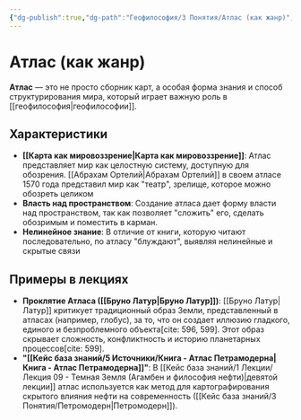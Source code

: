 ```yaml
---
{"dg-publish":true,"dg-path":"Геофилософия/3 Понятия/Атлас (как жанр)","permalink":"/geofilosofiya/3-ponyatiya/atlas-kak-zhanr/"}
---
```


# Атлас (как жанр)

**Атлас** — это не просто сборник карт, а особая форма знания и способ структурирования мира, который играет важную роль в [[геофилософия\|геофилософии]].

## Характеристики
- **[[Карта как мировоззрение\|Карта как мировоззрение]]**: Атлас представляет мир как целостную систему, доступную для обозрения. [[Абрахам Ортелий\|Абрахам Ортелий]] в своем атласе 1570 года представил мир как "театр", зрелище, которое можно обозреть целиком
- **Власть над пространством**: Создание атласа дает форму власти над пространством, так как позволяет "сложить" его, сделать обозримым и поместить в карман.
- **Нелинейное знание**: В отличие от книги, которую читают последовательно, по атласу "блуждают", выявляя нелинейные и скрытые связи

## Примеры в лекциях
- **Проклятие Атласа ([[Бруно Латур\|Бруно Латур]])**: [[Бруно Латур\|Латур]] критикует традиционный образ Земли, представленный в атласах (например, глобус), за то, что он создает иллюзию гладкого, единого и безпроблемного объекта[cite: 596, 599]. Этот образ скрывает сложность, конфликтность и историю планетарных процессов[cite: 599].
- **"[[Кейс база знаний/5 Источники/Книга - Атлас Петрамодерна\|Книга - Атлас Петрамодерна]]"**: В [[Кейс база знаний/1 Лекции/Лекция 09 - Темная Земля (Агамбен и философия нефти)\|девятой лекции]] атлас используется как метод для картографирования скрытого влияния нефти на современность ([[Кейс база знаний/3 Понятия/Петромодерн\|Петромодерн]]).



